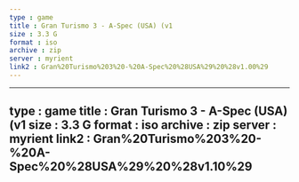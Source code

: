 ```yaml
---
type : game
title : Gran Turismo 3 - A-Spec (USA) (v1
size : 3.3 G
format : iso
archive : zip
server : myrient
link2 : Gran%20Turismo%203%20-%20A-Spec%20%28USA%29%20%28v1.00%29
---
```

---
type : game
title : Gran Turismo 3 - A-Spec (USA) (v1
size : 3.3 G
format : iso
archive : zip
server : myrient
link2 : Gran%20Turismo%203%20-%20A-Spec%20%28USA%29%20%28v1.10%29
---
